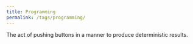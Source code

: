 ```yaml
---
title: Programming
permalink: /tags/programming/
---
```


The act of pushing buttons in a manner to produce deterministic results.
